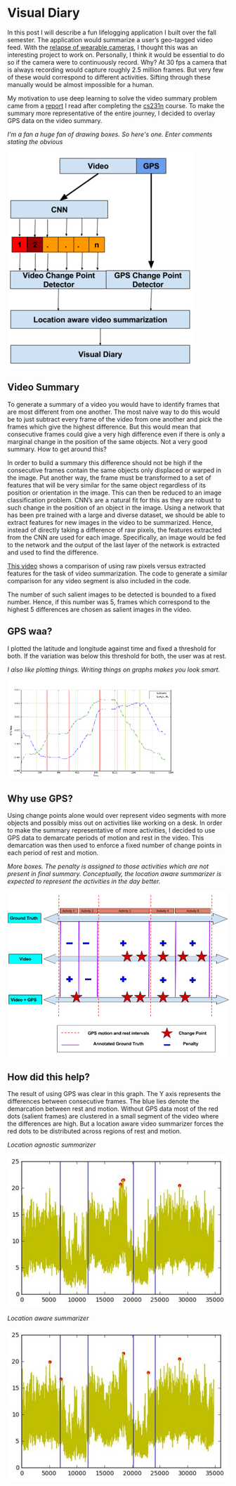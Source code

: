# Visual Diary

In this post I will describe a fun lifelogging application I built over the fall semester. The application would summarize a user’s geo-tagged video feed. With the [relapse of wearable cameras](https://www.spectacles.com/), I thought this was an interesting project to work on. Personally, I think it would be essential to do so if the camera were to continuously record. Why? At 30 fps a camera that is always recording would capture roughly 2.5 million frames. But very few of these would correspond to different activities. Sifting through these manually would be almost impossible for a human.

My motivation to use deep learning to solve the video summary problem came from a [report](http://cs231n.stanford.edu/reports2016/213_Report.pdf) I read after completing the [cs231n](http://cs231n.stanford.edu/) course. To make the summary more representative of the entire journey, I decided to overlay GPS data on the video summary.

*I'm a fan a huge fan of drawing boxes. So here's one. Enter comments stating the obvious*

![](https://github.com/saharshoza/VisualDiary/blob/gh-pages/visdiary?raw=true)

## Video Summary

To generate a summary of a video you would have to identify frames that are most different from one another. The most naive way to do this would be to just subtract every frame of the video from one another and pick the frames which give the highest difference. But this would mean that consecutive frames could give a very high difference even if there is only a marginal change in the position of the same objects. Not a very good summary. How to get around this?

In order to build a summary this difference should not be high if the consecutive frames contain the same objects only displaced or warped in the image. Put another way, the frame must be transformed to a set of features that will be very similar for the same object regardless of its position or orientation in the image. This can then be reduced to an image classification problem. CNN’s are a natural fit for this as they are robust to such change in the position of an object in the image. Using a network that has been pre trained with a large and diverse dataset, we should be able to extract features for new images in the video to be summarized. Hence, instead of directly taking a difference of raw pixels, the features extracted from the CNN are used for each image. Specifically, an image would be fed to the network and the output of the last layer of the network is extracted and used to find the difference.

[This video](https://youtu.be/nzbi2OdDegg) shows a comparison of using raw pixels versus extracted features for the task of video summarization. The code to generate a similar comparison for any video segment is also included in the code.

The number of such salient images to be detected is bounded to a fixed number. Hence, if this number was 5, frames which correspond to the highest 5 differences are chosen as salient images in the video.

## GPS waa?

I plotted the latitude and longitude against time and fixed a threshold for both. If the variation was below this threshold for both, the user was at rest. 

*I also like plotting things. Writing things on graphs makes you look smart.*

![](https://github.com/saharshoza/VisualDiary/blob/gh-pages/gps)

## Why use GPS?

Using change points alone would over represent video segments with more objects and possibly miss out on activities like working on a desk. In order to make the summary representative of more activities, I decided to use GPS data to demarcate periods of motion and rest in the video. This demarcation was then used to enforce a fixed number of change points in each period of rest and motion. 

*More boxes. The penalty is assigned to those activities which are not present in final summary. Conceptually, the location aware summarizer is expected to represent the activities in the day better.*

![](https://github.com/saharshoza/VisualDiary/blob/gh-pages/loc_aware_concept.png)

## How did this help?

The result of using GPS was clear in this graph. The Y axis represents the differences between consecutive frames. The blue lies denote the demarcation between rest and motion. Without GPS data most of the red dots (salient frames) are clustered in a small segment of the video where the differences are high. But a location aware video summarizer forces the red dots to be distributed across regions of rest and motion.

*Location agnostic summarizer*

![](https://github.com/saharshoza/VisualDiary/blob/gh-pages/loc_agnostic.jpeg)

*Location aware summarizer*

![](https://github.com/saharshoza/VisualDiary/blob/gh-pages/loc_aware.jpeg)
